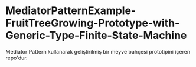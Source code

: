 # MediatorPatternExample-FruitTreeGrowing-Prototype-with-Generic-Type-Finite-State-Machine
Mediator Pattern kullanarak geliştirilmiş bir meyve bahçesi prototipini içeren repo'dur.
